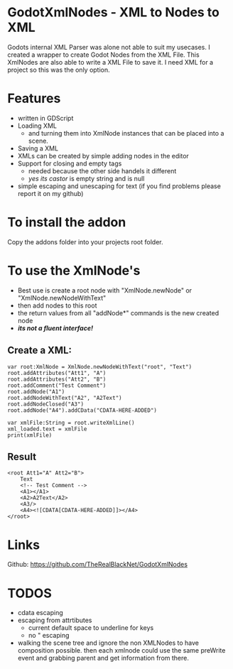# GodotXmlNodes - XML to Nodes to XML
Godots internal XML Parser was alone not able to suit my usecases.
I created a wrapper to create Godot Nodes from the XML File.
This XmlNodes are also able to write a XML File to save it.
I need XML for a project so this was the only option.

# Features
- written in GDScript
- Loading XML
	- and turning them into XmlNode instances that can be placed into a scene. 
- Saving a XML
- XMLs can be created by simple adding nodes in the editor
- Support for closing and empty tags 
	- needed because the other side handels it different
	- *yes its castor* <xml></xml> is empty string and <xml/> is null
- simple escaping and unescaping for text (if you find problems please report it on my github)


# To install the addon
Copy the addons folder into your projects root folder.

# To use the XmlNode's

- Best use is create a root node with "XmlNode.newNode" or "XmlNode.newNodeWithText"
- then add nodes to this root
- the return values from all "addNode*" commands is the new created node
- ***its not a fluent interface!***

## Create a XML:

	var root:XmlNode = XmlNode.newNodeWithText("root", "Text")
	root.addAttributes("Att1", "A")
	root.addAttributes("Att2", "B")
	root.addComment("Test Comment")
	root.addNode("A1")
	root.addNodeWithText("A2", "A2Text")
	root.addNodeClosed("A3")
	root.addNode("A4").addCData("CDATA-HERE-ADDED")
	
	var xmlFile:String = root.writeXmlLine()
	xml_loaded.text = xmlFile
	print(xmlFile)

## Result

	<root Att1="A" Att2="B">
		Text
		<!-- Test Comment -->
		<A1></A1>
		<A2>A2Text</A2>
		<A3/>
		<A4><![CDATA[CDATA-HERE-ADDED]]></A4>
	</root>


# Links
Github: https://github.com/TheRealBlackNet/GodotXmlNodes

# TODOS
- cdata escaping
- escaping from attrtibutes
	- current default space to underline for keys
	- no " escaping
- walking the scene tree and ignore the non XMLNodes to have composition possible.
then each xmlnode could use the same preWrite event and grabbing parent and get information from there.
